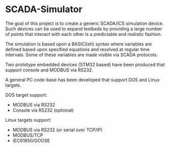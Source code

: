 # SCADA-Simulator

The goal of this project is to create a generic SCADA/ICS simulation device.  Such devices can be used to expand testbeds by providing a large number of points that interact with each other is a predictable and realistic fashion.

The simulation is based upon a BASIC(ish) syntax where variables are defined based upon specified equations and resolved at regular time intervals.  Some of these variables are made visible via SCADA protocols.

Two prototype embedded devices (STM32 based) have been produced that support console and MODBUS via RS232.

A general PC code-base has been developed that support DOS and Linux targets.

DOS target support:
* MODBUS via RS232
* Console via RS232 (optional)
	
Linux targets support:
* MODBUS via RS232 (or serial over TCP/IP)
* MODBUS/TCP
* IEC61850/GOOSE
